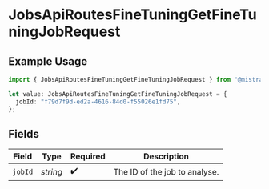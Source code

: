 # JobsApiRoutesFineTuningGetFineTuningJobRequest

## Example Usage

```typescript
import { JobsApiRoutesFineTuningGetFineTuningJobRequest } from "@mistralai/mistralai/models/operations";

let value: JobsApiRoutesFineTuningGetFineTuningJobRequest = {
  jobId: "f79d7f9d-ed2a-4616-84d0-f55026e1fd75",
};
```

## Fields

| Field                         | Type                          | Required                      | Description                   |
| ----------------------------- | ----------------------------- | ----------------------------- | ----------------------------- |
| `jobId`                       | *string*                      | :heavy_check_mark:            | The ID of the job to analyse. |